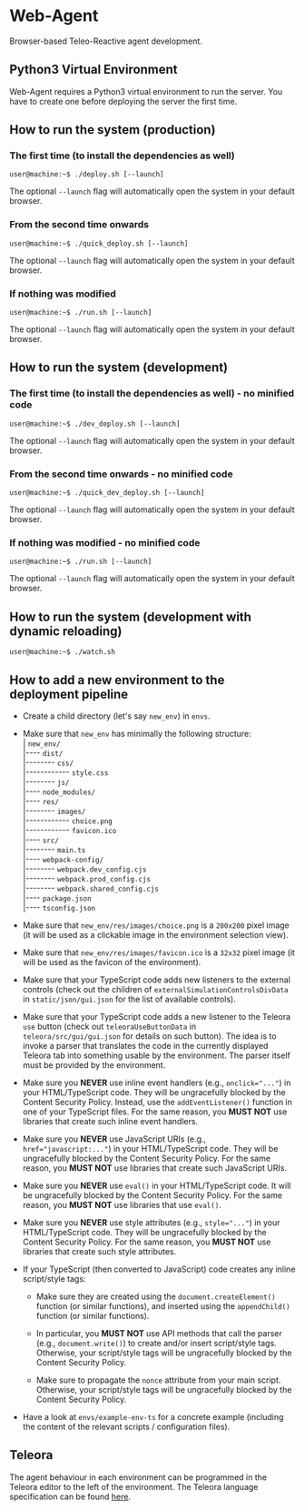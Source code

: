 # Web-Agent

Browser-based Teleo-Reactive agent development.

## Python3 Virtual Environment

Web-Agent requires a Python3 virtual environment to run the server. You have to create one before deploying the server the first time.

## How to run the system (production)

### The first time (to install the dependencies as well)

```console
user@machine:~$ ./deploy.sh [--launch]
```

The optional `--launch` flag will automatically open the system in your default browser.

### From the second time onwards

```console
user@machine:~$ ./quick_deploy.sh [--launch]
```

The optional `--launch` flag will automatically open the system in your default browser.

### If nothing was modified

```console
user@machine:~$ ./run.sh [--launch]
```

The optional `--launch` flag will automatically open the system in your default browser.

## How to run the system (development)

### The first time (to install the dependencies as well) - no minified code

```console
user@machine:~$ ./dev_deploy.sh [--launch]
```

The optional `--launch` flag will automatically open the system in your default browser.

### From the second time onwards - no minified code

```console
user@machine:~$ ./quick_dev_deploy.sh [--launch]
```

The optional `--launch` flag will automatically open the system in your default browser.

### If nothing was modified - no minified code

```console
user@machine:~$ ./run.sh [--launch]
```

The optional `--launch` flag will automatically open the system in your default browser.

## How to run the system (development with dynamic reloading)

```console
user@machine:~$ ./watch.sh
```

## How to add a new environment to the deployment pipeline

* Create a child directory (let's say `new_env`) in `envs`.

* Make sure that `new_env` has minimally the following structure:\
    | `new_env/`\
    |---- `dist/`\
    |-------- `css/`\
    |------------ `style.css`\
    |-------- `js/`\
    |---- `node_modules/`\
    |---- `res/`\
    |-------- `images/`\
    |------------ `choice.png`\
    |------------ `favicon.ico`\
    |---- `src/`\
    |-------- `main.ts`\
    |---- `webpack-config/`\
    |-------- `webpack.dev_config.cjs`\
    |-------- `webpack.prod_config.cjs`\
    |-------- `webpack.shared_config.cjs`\
    |---- `package.json`\
    |---- `tsconfig.json`

* Make sure that `new_env/res/images/choice.png` is a `200x200` pixel image (it will be used as a clickable image in the environment selection view).

* Make sure that `new_env/res/images/favicon.ico` is a `32x32` pixel image (it will be used as the favicon of the environment).

* Make sure that your TypeScript code adds new listeners to the external controls (check out the children of `externalSimulationControlsDivData` in `static/json/gui.json` for the list of available controls).

* Make sure that your TypeScript code adds a new listener to the Teleora `use` button (check out `teleoraUseButtonData` in `teleora/src/gui/gui.json` for details on such button). The idea is to invoke a parser that translates the code in the currently displayed Teleora tab into something usable by the environment. The parser itself must be provided by the environment.

* Make sure you **NEVER** use inline event handlers (e.g., `onclick="..."`) in your HTML/TypeScript code. They will be ungracefully blocked by the Content Security Policy. Instead, use the `addEventListener()` function in one of your TypeScript files. For the same reason, you **MUST NOT** use libraries that create such inline event handlers.

* Make sure you **NEVER** use JavaScript URIs (e.g., `href="javascript:..."`) in your HTML/TypeScript code. They will be ungracefully blocked by the Content Security Policy. For the same reason, you **MUST NOT** use libraries that create such JavaScript URIs.

* Make sure you **NEVER** use `eval()` in your HTML/TypeScript code. It will be ungracefully blocked by the Content Security Policy. For the same reason, you **MUST NOT** use libraries that use `eval()`.

* Make sure you **NEVER** use style attributes (e.g., `style="..."`) in your HTML/TypeScript code. They will be ungracefully blocked by the Content Security Policy. For the same reason, you **MUST NOT** use libraries that create such style attributes.

* If your TypeScript (then converted to JavaScript) code creates any inline script/style tags:
  * Make sure they are created using the `document.createElement()` function (or similar functions), and inserted using the `appendChild()` function (or similar functions).

  * In particular, you **MUST NOT** use API methods that call the parser (e.g., `document.write()`) to create and/or insert script/style tags. Otherwise, your script/style tags will be ungracefully blocked by the Content Security Policy.

  * Make sure to propagate the `nonce` attribute from your main script. Otherwise, your script/style tags will be ungracefully blocked by the Content Security Policy.

* Have a look at `envs/example-env-ts` for a concrete example (including the content of the relevant scripts / configuration files).

## Teleora

The agent behaviour in each environment can be programmed in the Teleora editor to the left of the environment. The Teleora language specification can be found [here](TELEORA.md).
